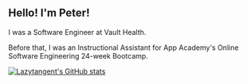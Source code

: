 ## Hello! I'm Peter!

I was a Software Engineer at Vault Health.

Before that, I was an Instructional Assistant for App Academy's Online Software Engineering 24-week Bootcamp.

[![Lazytangent's GitHub stats](https://github-readme-stats.vercel.app/api?username=Lazytangent&show_icons=true&theme=cobalt)](https://github.com/anuraghazra/github-readme-stats)

<!--
**Lazytangent/Lazytangent** is a ✨ _special_ ✨ repository because its `README.md` (this file) appears on your GitHub profile.

Here are some ideas to get you started:

- 🔭 I’m currently working on ...
- 🌱 I’m currently learning ...
- 👯 I’m looking to collaborate on ...
- 🤔 I’m looking for help with ...
- 💬 Ask me about ...
- 📫 How to reach me: ...
- 😄 Pronouns: ...
- ⚡ Fun fact: ...
-->
